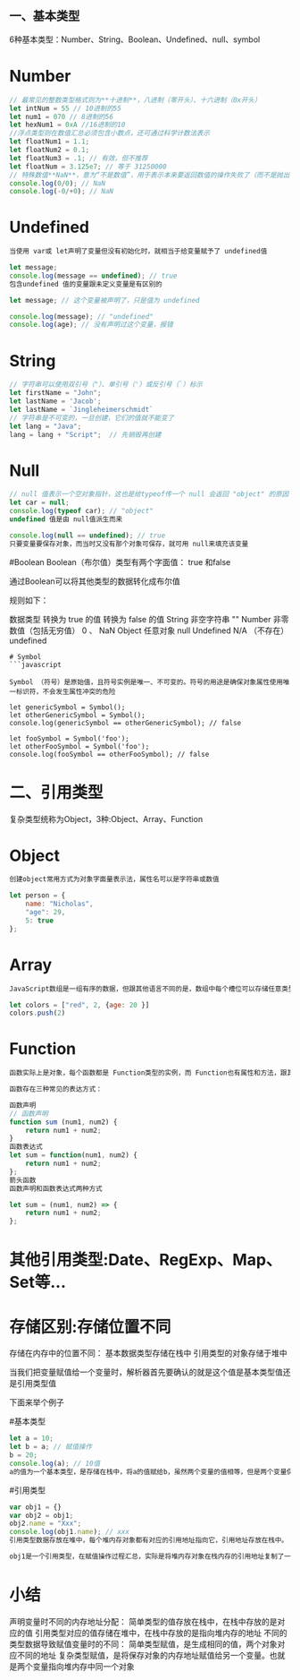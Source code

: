 ## 一、基本类型
6种基本类型：Number、String、Boolean、Undefined、null、symbol

# Number
```javascript
// 最常见的整数类型格式则为**十进制**，八进制（零开头）、十六进制（0x开头）
let intNum = 55 // 10进制的55
let num1 = 070 // 8进制的56
let hexNum1 = 0xA //16进制的10
//浮点类型则在数值汇总必须包含小数点，还可通过科学计数法表示
let floatNum1 = 1.1;
let floatNum2 = 0.1;
let floatNum3 = .1; // 有效，但不推荐
let floatNum = 3.125e7; // 等于 31250000
// 特殊数值**NaN**，意为“不是数值”，用于表示本来要返回数值的操作失败了（而不是抛出错误）
console.log(0/0); // NaN
console.log(-0/+0); // NaN
```

# Undefined
```javascript
当使用 var或 let声明了变量但没有初始化时，就相当于给变量赋予了 undefined值

let message;
console.log(message == undefined); // true
包含undefined 值的变量跟未定义变量是有区别的

let message; // 这个变量被声明了，只是值为 undefined

console.log(message); // "undefined"
console.log(age); // 没有声明过这个变量，报错
```
# String
```javascript
// 字符串可以使用双引号（"）、单引号（'）或反引号（`）标示
let firstName = "John";
let lastName = 'Jacob';
let lastName = `Jingleheimerschmidt`
// 字符串是不可变的，一旦创建，它们的值就不能变了
let lang = "Java";
lang = lang + "Script";  // 先销毁再创建
```

# Null
```javascript
// null 值表示一个空对象指针，这也是给typeof传一个 null 会返回 "object" 的原因
let car = null;
console.log(typeof car); // "object"
undefined 值是由 null值派生而来

console.log(null == undefined); // true
只要变量要保存对象，而当时又没有那个对象可保存，就可用 null来填充该变量
```
#Boolean
Boolean（布尔值）类型有两个字面值： true 和false

通过Boolean可以将其他类型的数据转化成布尔值

规则如下：

数据类型      				转换为 true 的值      				转换为 false 的值
 String        				 非空字符串          					"" 
 Number 				非零数值（包括无穷值）						0 、 NaN 
 Object 					 任意对象 							   null
Undefined 					N/A （不存在） 						undefined
```
# Symbol
```javascript

Symbol （符号）是原始值，且符号实例是唯一、不可变的。符号的用途是确保对象属性使用唯一标识符，不会发生属性冲突的危险

let genericSymbol = Symbol();
let otherGenericSymbol = Symbol();
console.log(genericSymbol == otherGenericSymbol); // false

let fooSymbol = Symbol('foo');
let otherFooSymbol = Symbol('foo');
console.log(fooSymbol == otherFooSymbol); // false
```
# 二、引用类型
复杂类型统称为Object，3种:Object、Array、Function

# Object
```javascript
创建object常用方式为对象字面量表示法，属性名可以是字符串或数值

let person = {
    name: "Nicholas",
    "age": 29,
    5: true
};
```
# Array
```javascript
JavaScript数组是一组有序的数据，但跟其他语言不同的是，数组中每个槽位可以存储任意类型的数据。并且，数组也是动态大小的，会随着数据添加而自动增长

let colors = ["red", 2, {age: 20 }]
colors.push(2)
```
# Function
```javascript
函数实际上是对象，每个函数都是 Function类型的实例，而 Function也有属性和方法，跟其他引用类型一样

函数存在三种常见的表达方式：

函数声明
// 函数声明
function sum (num1, num2) {
    return num1 + num2;
}
函数表达式
let sum = function(num1, num2) {
    return num1 + num2;
};
箭头函数
函数声明和函数表达式两种方式

let sum = (num1, num2) => {
    return num1 + num2;
};
``` 
# 其他引用类型:Date、RegExp、Map、Set等...

# 存储区别:存储位置不同
存储在内存中的位置不同：
    基本数据类型存储在栈中
    引用类型的对象存储于堆中

当我们把变量赋值给一个变量时，解析器首先要确认的就是这个值是基本类型值还是引用类型值

下面来举个例子

#基本类型
```javascript
let a = 10;
let b = a; // 赋值操作
b = 20;
console.log(a); // 10值
a的值为一个基本类型，是存储在栈中，将a的值赋给b，虽然两个变量的值相等，但是两个变量保存了两个不同的内存地址
```

#引用类型
```javascript
var obj1 = {}
var obj2 = obj1;
obj2.name = "Xxx";
console.log(obj1.name); // xxx
引用类型数据存放在堆中，每个堆内存对象都有对应的引用地址指向它，引用地址存放在栈中。

obj1是一个引用类型，在赋值操作过程汇总，实际是将堆内存对象在栈内存的引用地址复制了一份给了obj2，实际上他们共同指向了同一个堆内存对象，所以更改obj2会对obj1产生影响
```

# 小结
声明变量时不同的内存地址分配：
简单类型的值存放在栈中，在栈中存放的是对应的值
引用类型对应的值存储在堆中，在栈中存放的是指向堆内存的地址
不同的类型数据导致赋值变量时的不同：
简单类型赋值，是生成相同的值，两个对象对应不同的地址
复杂类型赋值，是将保存对象的内存地址赋值给另一个变量。也就是两个变量指向堆内存中同一个对象